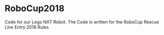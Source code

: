 # RoboCup2018
Code for our Lego NXT Robot. The Code is written for the RoboCup Rescue Line Entry 2018 Rules 
